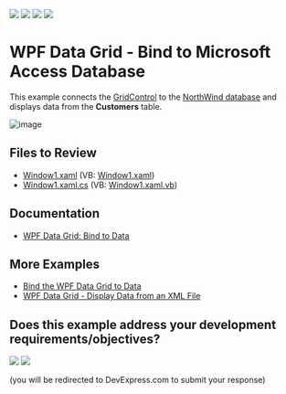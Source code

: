 <!-- default badges list -->
![](https://img.shields.io/endpoint?url=https://codecentral.devexpress.com/api/v1/VersionRange/128648573/22.2.2%2B)
[![](https://img.shields.io/badge/Open_in_DevExpress_Support_Center-FF7200?style=flat-square&logo=DevExpress&logoColor=white)](https://supportcenter.devexpress.com/ticket/details/E1510)
[![](https://img.shields.io/badge/📖_How_to_use_DevExpress_Examples-e9f6fc?style=flat-square)](https://docs.devexpress.com/GeneralInformation/403183)
[![](https://img.shields.io/badge/💬_Leave_Feedback-feecdd?style=flat-square)](#does-this-example-address-your-development-requirementsobjectives)
<!-- default badges end -->

# WPF Data Grid - Bind to Microsoft Access Database

This example connects the [GridControl](https://docs.devexpress.com/WPF/DevExpress.Xpf.Grid.GridControl) to the [NorthWind database](./CS/DXGrid_BindingToMSAccessDb/nwind.mdb) and displays data from the **Customers** table.

![image](https://user-images.githubusercontent.com/65009440/210524942-d6a8c7e3-d6e8-4948-9b2c-c9278455bf43.png)

## Files to Review

* [Window1.xaml](./CS/DXGrid_BindingToMSAccessDb/Window1.xaml) (VB: [Window1.xaml](./VB/DXGrid_BindingToMSAccessDb/Window1.xaml))
* [Window1.xaml.cs](./CS/DXGrid_BindingToMSAccessDb/Window1.xaml.cs) (VB: [Window1.xaml.vb](./VB/DXGrid_BindingToMSAccessDb/Window1.xaml.vb))

## Documentation

* [WPF Data Grid: Bind to Data](https://docs.devexpress.com/WPF/7352/controls-and-libraries/data-grid/bind-to-data)

## More Examples

* [Bind the WPF Data Grid to Data](https://github.com/DevExpress-Examples/how-to-bind-wpf-grid-to-data)
* [WPF Data Grid - Display Data from an XML File](https://github.com/DevExpress-Examples/how-to-display-data-from-an-xml-file-e1506)
<!-- feedback -->
## Does this example address your development requirements/objectives?

[<img src="https://www.devexpress.com/support/examples/i/yes-button.svg"/>](https://www.devexpress.com/support/examples/survey.xml?utm_source=github&utm_campaign=wpf-data-grid-bind-to-microsoft-access-database&~~~was_helpful=yes) [<img src="https://www.devexpress.com/support/examples/i/no-button.svg"/>](https://www.devexpress.com/support/examples/survey.xml?utm_source=github&utm_campaign=wpf-data-grid-bind-to-microsoft-access-database&~~~was_helpful=no)

(you will be redirected to DevExpress.com to submit your response)
<!-- feedback end -->
